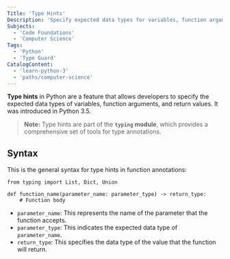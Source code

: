 ```yaml
---
Title: 'Type Hints'
Description: 'Specify expected data types for variables, function arguments, and return values, improving code readability and aiding static analysis'
Subjects:
  - 'Code Foundations'
  - 'Computer Science'
Tags:
  - 'Python'
  - 'Type Guard'
CatalogContent:
  - 'learn-python-3'
  - 'paths/computer-science'
---
```


**Type hints** in Python are a feature that allows developers to specify the expected data types of variables, function arguments, and return values. It was introduced in Python 3.5.

> **Note:** Type hints are part of the **`typing` module**, which provides a comprehensive set of tools for type annotations.

## Syntax

This is the general syntax for type hints in function annotations:

```pseudo
from typing import List, Dict, Union

def function_name(parameter_name: parameter_type) -> return_type:
    # Function body
```

- `parameter_name`: This represents the name of the parameter that the function accepts.
- `parameter_type`: This indicates the expected data type of `parameter_name`.
- `return_type`: This specifies the data type of the value that the function will return.

